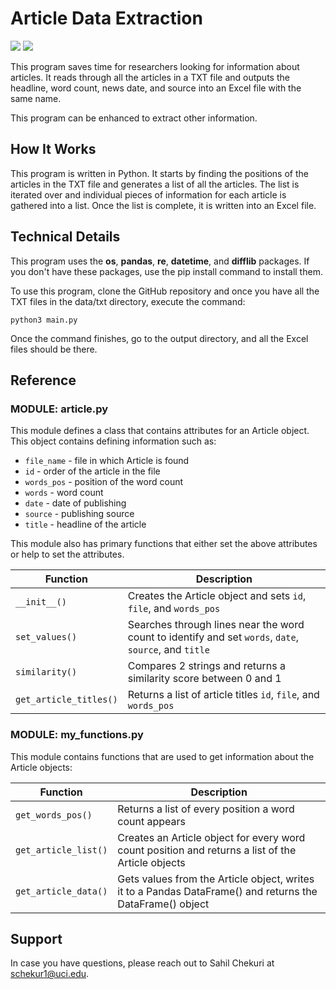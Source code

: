 # Article Data Extraction
<img src='https://img.shields.io/badge/Python-3776AB?style=plastic&logo=python&logoColor=white'> <img src='https://img.shields.io/badge/Excel-217346?style=plastic&logo=microsoft-excel&logoColor=white'> 

This program saves time for researchers looking for information about articles. It reads through all the articles in a TXT file and outputs the headline, word count, news date, and source into an Excel file with the same name.

This program can be enhanced to extract other information.

## How It Works

This program is written in Python. It starts by finding the positions of the articles in the TXT file and generates a list of all the articles. The list is iterated over and individual pieces of information for each article is gathered into a list. Once the list is complete, it is written into an Excel file.

## Technical Details

This program uses the **os**, **pandas**, **re**, **datetime**, and **difflib** packages. If you don't have these packages, use the pip install command to install them.

To use this program, clone the GitHub repository and once you have all the TXT files in the data/txt directory, execute the command:
```
python3 main.py
```
Once the command finishes, go to the output directory, and all the Excel files should be there.

## Reference

### MODULE: article.py

This module defines a class that contains attributes for an Article object. This object contains defining information such as:

- `file_name` - file in which Article is found
- `id` - order of the article in the file
- `words_pos` - position of the word count
- `words` - word count
- `date` - date of publishing
- `source` - publishing source
- `title` - headline of the article

This module also has primary functions that either set the above attributes or help to set the attributes.

| Function  | Description | 
| --------- | ----------- | 
| `__init__()`   | Creates the Article object and sets `id`, `file`, and `words_pos` |
| `set_values()` | Searches through lines near the word count to identify and set  `words`, `date`, `source`, and `title` |
| `similarity()` | Compares 2 strings and returns a similarity score between 0 and 1 | 
| `get_article_titles()` | Returns a list of article titles  `id`, `file`, and `words_pos` |

### MODULE: my_functions.py

This module contains functions that are used to get information about the Article objects:

| Function  | Description | 
| --------- | ----------- | 
| `get_words_pos()` | Returns a list of every position a word count appears |
| `get_article_list()` | Creates an Article object for every word count position and returns a list of the Article objects |
| `get_article_data()` | Gets values from the Article object, writes it to a Pandas DataFrame() and returns the DataFrame() object |

## Support

In case you have questions, please reach out to Sahil Chekuri at schekur1@uci.edu.

